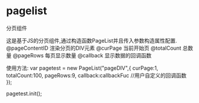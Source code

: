 # pagelist
分页组件

这是基于JS的分页组件,通过构造函数PageList并且传入参数构造属性配置.
  @pageContentID 渲染分页的DIV元素
  @curPage 当前开始页
  @totalCount 总数量
  @pageRows 每页显示数量
  @callback 显示数据的回调函数

使用方法:
var pagetest = new PageList("pageDIV",{
        curPage:1,
        totalCount:100,
        pageRows:9,
        callback:callbackFuc   //用户自定义的回调函数
});

pagetest.init();

